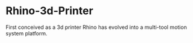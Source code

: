 # Rhino-3d-Printer
First conceived as a 3d printer Rhino has evolved into a multi-tool motion system platform.
